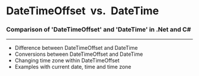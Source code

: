 # DateTimeOffset &nbsp;vs.&nbsp; DateTime

### Comparison of 'DateTimeOffset' and 'DateTime' in .Net and C#
___

* Difference between DateTimeOffset and DateTime
* Conversions between DateTimeOffset and DateTime
* Changing time zone within DateTimeOffset
* Examples with current date, time and time zone
